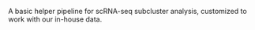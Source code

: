 A basic helper pipeline for scRNA-seq subcluster analysis, customized to work with our in-house data.
